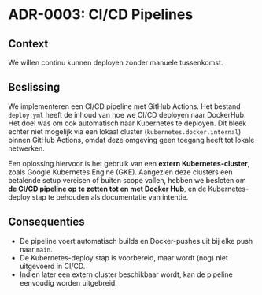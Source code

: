 # ADR-0003: CI/CD Pipelines

## Context

We willen continu kunnen deployen zonder manuele tussenkomst.

## Beslissing

We implementeren een CI/CD pipeline met GitHub Actions. Het bestand `deploy.yml` heeft de inhoud van hoe we CI/CD deployen naar DockerHub.
Het doel was om ook automatisch naar Kubernetes te deployen. Dit bleek echter niet mogelijk via een lokaal cluster (`kubernetes.docker.internal`) binnen GitHub Actions, omdat deze omgeving geen toegang heeft tot lokale netwerken.

Een oplossing hiervoor is het gebruik van een **extern Kubernetes-cluster**, zoals Google Kubernetes Engine (GKE). Aangezien deze clusters een betalende setup vereisen of buiten scope vallen, hebben we besloten om **de CI/CD pipeline op te zetten tot en met Docker Hub**, en de Kubernetes-deploy stap te behouden als documentatie van intentie.

## Consequenties

- De pipeline voert automatisch builds en Docker-pushes uit bij elke push naar `main`.
- De Kubernetes-deploy stap is voorbereid, maar wordt (nog) niet uitgevoerd in CI/CD.
- Indien later een extern cluster beschikbaar wordt, kan de pipeline eenvoudig worden uitgebreid.
